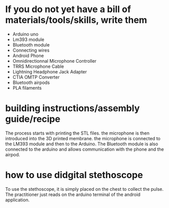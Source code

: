 # If you do not yet have a bill of materials/tools/skills, write them
- Arduino uno
- Lm393 module
- Bluetooth module
- Connecting wires
- Android Phone
- Omnidirectionnal Microphone Controller
- TRRS Microphone Cable
- Lightning Headphone Jack Adapter
- CTIA OMTP Converter
- Bluetooth airpods
- PLA filaments
# building instructions/assembly guide/recipe
The process starts with printing the STL files. the microphone is then introduced
into the 3D printed membrane. the microphone
is connected to the LM393 module and then to the Arduino.
The Bluetooth module is also connected to the arduino and allows communication with the phone and the airpod.
# how to use didgital stethoscope
To use the stethoscope, it is simply placed on the chest to collect the pulse. The practitioner just reads on the arduino terminal of the android application.

